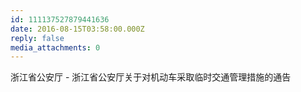 ```yaml
---
id: 111137527879441636
date: 2016-08-15T03:58:00.000Z
reply: false
media_attachments: 0
---
```


浙江省公安厅 - 浙江省公安厅关于对机动车采取临时交通管理措施的通告 ​​​​

